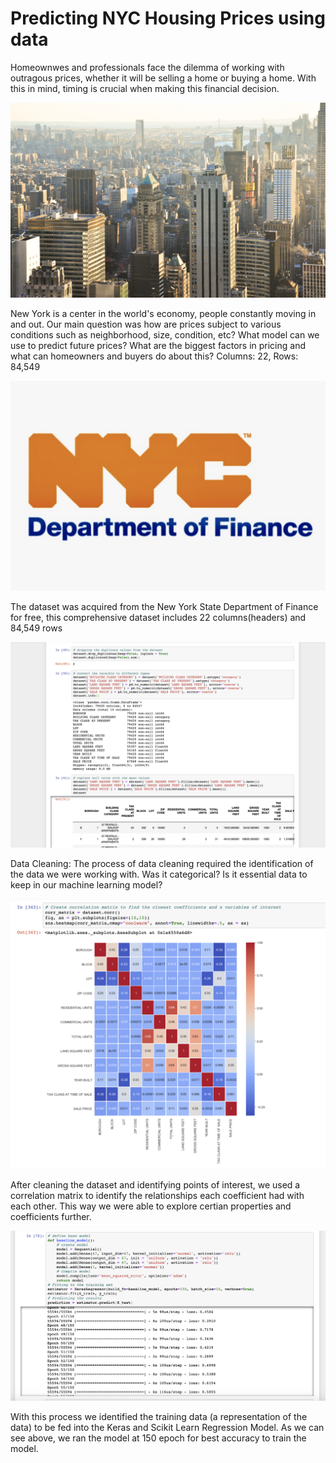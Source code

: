 # Predicting NYC Housing Prices using data

Homeownwes and professionals face the dilemma of working with outragous prices, whether it will be selling a home or buying a home. With this in mind, timing is crucial when making this financial decision.




<img src="images/jose-sanchez-JHrcLW42Q1Y-unsplash.jpg" width="600">  




New York is a center in the world's economy, people constantly moving in and out. Our main question was how are prices subject to various conditions such as neighborhood, size, condition, etc? What model can we use to predict future prices? What are the biggest factors in pricing and what can homeowners and buyers do about this? Columns: 22, Rows: 84,549




<img src="images/Screen%20Shot%202020-01-22%20at%2012.22.44%20AM.png" width="600">  





The dataset was acquired from the New York State Department of Finance for free, this comprehensive dataset includes 22 columns(headers) and 84,549 rows





<img src="images/Screen%20Shot%202020-01-22%20at%202.50.18%20PM.png" width="600">  





Data Cleaning: The process of data cleaning required the identification of the data we were working with. Was it categorical? Is it essential data to keep in our machine learning model?





<img src="images/Screen%20Shot%202020-01-21%20at%2011.19.59%20PM.png" width="600">  






After cleaning the dataset and identifying points of interest, we used a correlation matrix to identify the relationships each coefficient had with each other. This way we were able to explore certian properties and coefficients further.


<img src="images/Screen%20Shot%202020-01-22%20at%205.56.44%20PM.png" width="600">  




With this process we identified the training data (a representation of the data) to be fed into the Keras and Scikit Learn Regression Model. As we can see above, we ran the model at 150 epoch for best accuracy to train the model. 


